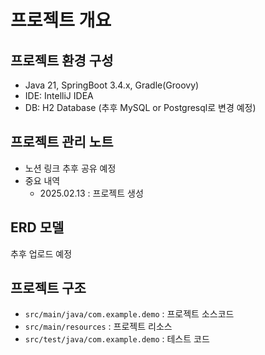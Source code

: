 # 프로젝트 개요

## 프로젝트 환경 구성
- Java 21, SpringBoot 3.4.x, Gradle(Groovy)
- IDE: IntelliJ IDEA
- DB: H2 Database (추후 MySQL or Postgresql로 변경 예정)

## 프로젝트 관리 노트
- 노션 링크 추후 공유 예정
- 중요 내역 
    - 2025.02.13 : 프로젝트 생성

## ERD 모델
추후 업로드 예정

## 프로젝트 구조
- `src/main/java/com.example.demo` : 프로젝트 소스코드
- `src/main/resources` : 프로젝트 리소스
- `src/test/java/com.example.demo` : 테스트 코드
